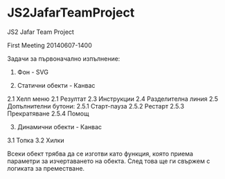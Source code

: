 JS2JafarTeamProject
====================

JS2 Jafar Team Project

First Meeting 20140607-1400

Задачи за първоначално изпълнение:

1) Фон - SVG

2) Статични обекти - Канвас

2.1 Хелп меню
2.1 Резултат
2.3 Инструкции
2.4 Разделителна линия
2.5 Допълнителни бутони:
2.5.1 Старт-пауза
2.5.2 Рестарт
2.5.3 Прекратяване
2.5.4 Помощ

3) Динамични обекти - Канвас

3.1 Топка
3.2 Хилки

Всеки обект трябва да се изготви като функция, която приема параметри за изчертаването на обекта.
След това ще ги свържем с логиката за преместване.
